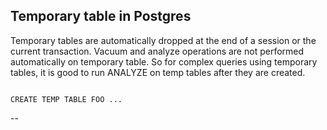 ## Temporary table in Postgres

Temporary tables are automatically dropped at the end of a session or the current transaction. Vacuum and analyze operations are not performed automatically on temporary table. So for complex queries using temporary tables, it is good to run ANALYZE on temp tables after they are created.

<p><code>
CREATE TEMP TABLE FOO ...
</code></p>

--
